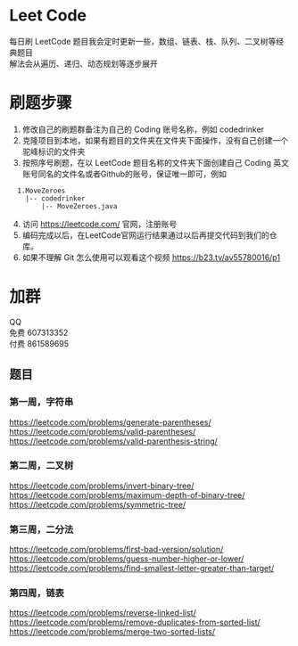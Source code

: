 # Leet Code

每日刷 LeetCode
题目我会定时更新一些，数组、链表、栈、队列、二叉树等经典题目  
解法会从遍历、递归、动态规划等逐步展开

# 刷题步骤
1. 修改自己的刷题群备注为自己的 Coding 账号名称，例如 codedrinker
2. 克隆项目到本地，如果有题目的文件夹在文件夹下面操作，没有自己创建一个驼峰标识的文件夹 
3. 按照序号刷题，在以 LeetCode 题目名称的文件夹下面创建自己 Coding 英文账号同名的文件名或者Github的账号，保证唯一即可，例如
```
  1.MoveZeroes
    |-- codedrinker
        |-- MoveZeroes.java
```
4. 访问 https://leetcode.com/ 官网，注册账号
5. 编码完成以后，在LeetCode官网运行结果通过以后再提交代码到我们的仓库。
6. 如果不理解 Git 怎么使用可以观看这个视频
https://b23.tv/av55780016/p1

# 加群
QQ   
免费 607313352  
付费 861589695

## 题目
### 第一周，字符串
https://leetcode.com/problems/generate-parentheses/    
https://leetcode.com/problems/valid-parentheses/   
https://leetcode.com/problems/valid-parenthesis-string/ 

### 第二周，二叉树
https://leetcode.com/problems/invert-binary-tree/   
https://leetcode.com/problems/maximum-depth-of-binary-tree/   
https://leetcode.com/problems/symmetric-tree/  

### 第三周，二分法
https://leetcode.com/problems/first-bad-version/solution/    
https://leetcode.com/problems/guess-number-higher-or-lower/    
https://leetcode.com/problems/find-smallest-letter-greater-than-target/       

### 第四周，链表
https://leetcode.com/problems/reverse-linked-list/   
https://leetcode.com/problems/remove-duplicates-from-sorted-list/     
https://leetcode.com/problems/merge-two-sorted-lists/     